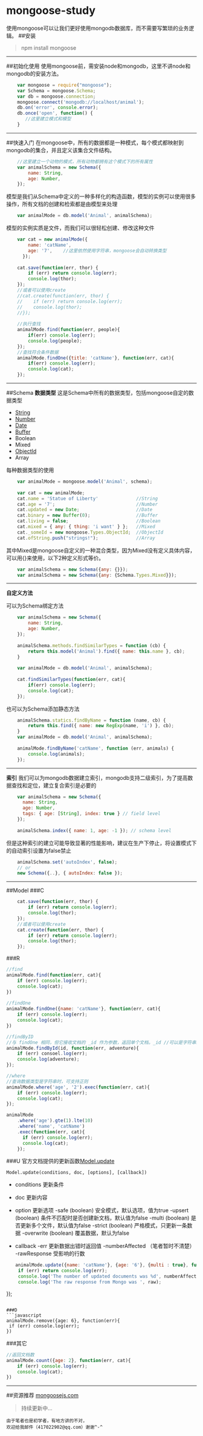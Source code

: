 # mongoose-study
使用mongoose可以让我们更好使用mongodb数据库，而不需要写繁琐的业务逻辑。
##安装

> npm install mongoose


----------


##初始化使用
使用mongoose前，需安装node和mongodb，这里不讲node和mongodb的安装方法。
```javascript
    var mongoose = require("mongoose");
    var Schema = mongoose.Schema;
    var db = mongoose.connection;
    mongoose.connect('mongodb://localhost/animal');
    db.on('error', console.error);
    db.once('open', function() {
       //这里建立模式和模型
    }
```

----------


##快速入门
在mongoose中，所有的数据都是一种模式，每个模式都映射到mongodb的集合，并且定义该集合文件结构。
```javascript
    //这里建立一个动物的模式，所有动物都拥有这个模式下的所有属性
    var animalSchema = new Schema({
        name: String,
        age: Number,
    });
```

模型是我们从Schema中定义的一种多样化的构造函数，模型的实例可以使用很多操作，所有文档的创建和检索都是由模型来处理
```javascript
    var animalMode = db.model('Animal', animalSchema);
```

模型的实例实质是文件，而我们可以很轻松创建、修改这种文件
```javascript
    var cat = new animalMode({
        name: 'catName',
        age: '7',    //这里依然使用字符串，mongoose会自动转换类型
      });
    
    cat.save(function(err, thor) {
        if (err) return console.log(err);
        console.log(thor);
    });
    //或者可以使用create
    //cat.create(function(err, thor) {
    //    if (err) return console.log(err);
    //    console.log(thor);
    //});
    
    //执行查找
    animalMode.find(function(err, people){
        if(err) console.log(err);
        console.log(people);
    });
    //查找符合条件数据
    animalMode.findOne({title: 'catName'}, function(err, cat){
        if(err) console.log(err);
        console.log(cat);
    });
```

----------


##Schema
**数据类型**
这是Schema中所有的数据类型，包括mongoose自定的数据类型

 - [String][1]
 - [Number][2]
 - [Date][3]
 - [Buffer][4]
 - Boolean
 - Mixed
 - [ObjectId][5]
 - Array

每种数据类型的使用
```javascript
    var animalMode = mongoose.model('Animal', schema);
    
    var cat = new animalMode;
    cat.name = 'Statue of Liberty'              //String
    cat.age = '7';                              //Number
    cat.updated = new Date;                     //Date
    cat.binary = new Buffer(0);                 //Buffer
    cat.living = false;                         //Boolean
    cat.mixed = { any: { thing: 'i want' } };   //Mixed              
    cat._someId = new mongoose.Types.ObjectId;  //ObjectId
    cat.ofString.push("strings!");              //Array
```

其中Mixed是mongoose自定义的一种混合类型，因为Mixed没有定义具体内容，可以用{}来使用，以下2种定义形式等价。
```javascript
    var animalSchema = new Schema({any: {}});
    var animalSchema = new Schema({any: {Schema.Types.Mixed}});
```

----------
**自定义方法**

可以为Schema绑定方法
```javascript
    var animalSchema = new Schema({
        name: String,
        age: Number,
    });
    
    animalSchema.methods.findSimilarTypes = function (cb) {
        return this.model('Animal').find({ name: this.name }, cb);
    }
    
    var animalMode = db.model('Animal', animalSchema);
    
    cat.findSimilarTypes(function(err, cat){
        if(err) console.log(err);
        console.log(cat);
    });
```
 
也可以为Schema添加静态方法
```javascript
    animalSchema.statics.findByName = function (name, cb) {
        return this.find({ name: new RegExp(name, 'i') }, cb);
    }
    var animalMode = db.model('Animal', animalSchema);
    
    animalMode.findByName('catName', function (err, animals) {
        console.log(animals);
    });
``` 


----------
**索引**
我们可以为mongodb数据建立索引，mongodb支持二级索引，为了提高数据查找和定位，建立复合索引是必要的
```javascript
    var animalSchema = new Schema({
      name: String,
      age: Number,
      tags: { age: [String], index: true } // field level
    });
    
    animalSchema.index({ name: 1, age: -1 }); // schema level
```
但是这种索引的建立可能导致显著的性能影响，建议在生产下停止，将设置模式下的自动索引设置为false禁止
```javascript
    animalSchema.set('autoIndex', false);
    // or
    new Schema({..}, { autoIndex: false });
```
----------

##Model
###C
```javascript
    cat.save(function(err, thor) {
        if (err) return console.log(err);
        console.log(thor);
    });
    //或者可以使用create
    cat.create(function(err, thor) {
        if (err) return console.log(err);
        console.log(thor);
    });
```
###R

```javascript
//find
animalMode.find(function(err, cat){
    if (err) console.log(err);
    console.log(cat);
})
      
//findOne
animalMode.findOne({name: 'catName'}, function(err, cat){
    if (err) console.log(err);
    console.log(cat);
})

//findByID
//与 findOne 相同，但它接收文档的 _id 作为参数，返回单个文档。_id //可以是字符串或 ObjectId 对象。
animalMode.findById(id, function(err, adventure){
    if (err) consoel.log(err);
    console.log(adventure);
});

//where
//查询数据类型是字符串时，可支持正则
animalMode.where('age', '2').exec(function(err, cat){
    if (err) console.log(err);
    console.log(cat);
});

animalMode
    .where('age').gte(1).lte(10)
    .where('name', 'catName')
    .exec(function(err, cat){
      if (err) console.log(err);
      console.log(cat);
    });

```

###U
官方文档提供的更新函数[Model.update][6]

    Model.update(conditions, doc, [options], [callback])

 - conditions   更新条件
 - doc  更新内容
 - option   更新选项
    -safe (boolean) 安全模式，默认选项，值为true
    -upsert (boolean) 条件不匹配时是否创建新文档，默认值为false
    -multi (boolean) 是否更新多个文件，默认值为false
    -strict (boolean) 严格模式，只更新一条数据
    -overwrite (boolean) 覆盖数据，默认为false
 - callback
    -err 更新数据出错时返回值
    -numberAffected （笔者暂时不清楚）
    -rawResponse 受影响的行数

   ```javascript
   animalMode.update({name: 'catName'}, {age: '6'}, {multi : true}, function(err, numberAffected, raw){
    if (err) return console.log(err);
    console.log('The number of updated documents was %d', numberAffected);
    console.log('The raw response from Mongo was ', raw);
  });
   ```

###D
```javascript
animalMode.remove({age: 6}, function(err){
    if (err) console.log(err);
})
```

###其它
```javascript
//返回文档数
animalMode.count({age: 2}, function(err, cat){
    if (err) console.log(err);
    console.log(cat);
})
```


----------


##资源推荐
[mongoosejs.com][7]



    

> 持续更新中...

    由于笔者也是初学者，有地方讲的不对，
    欢迎给我邮件（417022902@qq.com）谢谢^-^


  [1]: http://mongoosejs.com/docs/api.html#schema-string-js
  [2]: http://mongoosejs.com/docs/api.html#schema-number-js
  [3]: http://mongoosejs.com/docs/api.html#schema-date-js
  [4]: http://mongoosejs.com/docs/api.html#schema-buffer-js
  [5]: http://mongoosejs.com/docs/api.html#schema-objectid-js
  [6]: http://mongoosejs.com/docs/api.html#model_Model.update
  [7]: http://mongoosejs.com/docs/guide.html